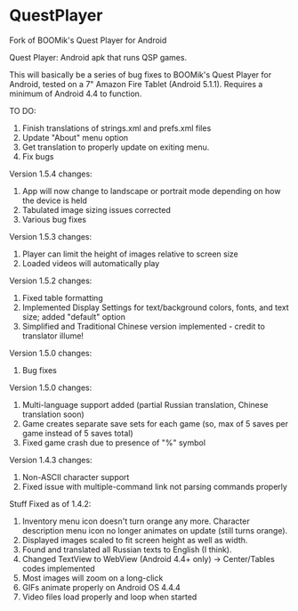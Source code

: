 # QuestPlayer
Fork of BOOMik's Quest Player for Android

Quest Player: Android apk that runs QSP games.

This will basically be a series of bug fixes to BOOMik's Quest Player for Android, tested on a 7" Amazon Fire Tablet (Android 5.1.1). Requires a minimum of Android 4.4 to function.

TO DO:
1. Finish translations of strings.xml and prefs.xml files
2. Update "About" menu option
3. Get translation to properly update on exiting menu.
4. Fix bugs

Version 1.5.4 changes:
1. App will now change to landscape or portrait mode depending on how the device is held
2. Tabulated image sizing issues corrected
3. Various bug fixes

Version 1.5.3 changes:
1. Player can limit the height of images relative to screen size
2. Loaded videos will automatically play

Version 1.5.2 changes:
1. Fixed table formatting
2. Implemented Display Settings for text/background colors, fonts, and text size; added "default" option
3. Simplified and Traditional Chinese version implemented - credit to translator illume!

Version 1.5.0 changes:
1. Bug fixes

Version 1.5.0 changes:
1. Multi-language support added (partial Russian translation, Chinese translation soon)
2. Game creates separate save sets for each game (so, max of 5 saves per game instead of 5 saves total)
3. Fixed game crash due to presence of "%" symbol

Version 1.4.3 changes:
1. Non-ASCII character support
2. Fixed issue with multiple-command link not parsing commands properly

Stuff Fixed as of 1.4.2:
1. Inventory menu icon doesn't turn orange any more. Character description menu icon no longer animates on update (still turns orange).
2. Displayed images scaled to fit screen height as well as width.
3. Found and translated all Russian texts to English (I think).
4. Changed TextView to WebView (Android 4.4+ only) -> Center/Tables codes implemented
5. Most images will zoom on a long-click
6. GIFs animate properly on Android OS 4.4.4
7. Video files load properly and loop when started

